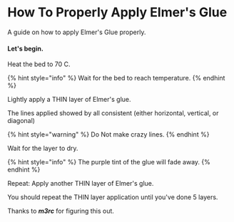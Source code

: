 # How To Properly Apply Elmer's Glue

A guide on how to apply Elmer's Glue properly.



#### Let's begin.

Heat the bed to 70 C.



{% hint style="info" %}
Wait for the bed to reach temperature.
{% endhint %}

Lightly apply a THIN layer of Elmer's glue.

The lines applied showed by all consistent \(either horizontal, vertical, or diagonal\)

{% hint style="warning" %}
Do Not make crazy lines.
{% endhint %}



Wait for the layer to dry.

{% hint style="info" %}
The purple tint of the glue will fade away.
{% endhint %}



Repeat: Apply another THIN layer of Elmer's glue.



You should repeat the THIN layer application until you've done 5 layers.



Thanks to _**m3rc**_ for figuring this out.

